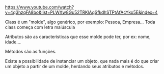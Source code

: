 https://www.youtube.com/watch?v=4q3hzqFA8bo&list=PLWXw8Gu52TRKlAqSfkdhSTPtAfAcYko5E&index=4


Class é um "molde", algo genérico, por exemplo: Pessoa, Empresa...
Toda class começa com letra maiúscula

Atributos são as características que esse molde pode ter, por ex: nome, idade....

Métodos são as funções.

Existe a possibilidade de instanciar um objeto, que nada mais é do que criar um objeto a partir de um molde, herdando seus atributos e métodos.
